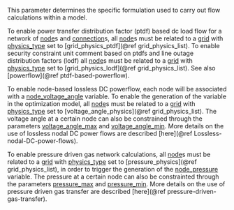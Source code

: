 This parameter determines the specific formulation used to carry out flow calculations within a model. 

To enable power transfer distribution factor (ptdf) based dc load flow for a network of [node](@ref)s and 
[connection](@ref)s, all [node](@ref)s must be related to a [grid](@ref) with [physics\_type](@ref) set to 
[grid\_physics\_ptdf](@ref grid_physics_list). To enable security constraint unit comment based on ptdfs and line outage 
distribution factors (lodf) all [node](@ref)s must be related to a [grid](@ref) with [physics\_type](@ref) set to 
[grid\_physics\_lodf](@ref grid_physics_list). See also [powerflow](@ref ptdf-based-powerflow).

To enable node-based lossless DC powerflow, each node will be associated with a [node\_voltage\_angle](@ref) variable. 
To enable the generation of the variable in the optimization model, all [node](@ref)s must be related to a [grid](@ref) 
with [physics\_type](@ref) set to [voltage\_angle\_physics](@ref grid_physics_list). The voltage angle at a certain node 
can also be constrained through the parameters [voltage\_angle\_max](@ref) and [voltage\_angle\_min](@ref). More details 
on the use of lossless nodal DC power flows are described [here](@ref Lossless-nodal-DC-power-flows).

To enable pressure driven gas network calculations, all [node](@ref)s must be related to a [grid](@ref) with 
[physics\_type](@ref) set to [pressure\_physics](@ref grid_physics_list), in order to trigger the generation of the 
[node\_pressure](@ref) variable. The pressure at a certain node can also be constrainted through the parameters 
[pressure\_max](@ref) and [pressure\_min](@ref). More details on the use of pressure driven gas transfer
are described [here](@ref pressure-driven-gas-transfer).
